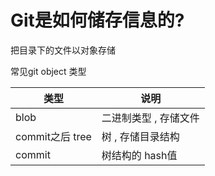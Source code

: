 # Git是如何储存信息的?

把目录下的文件以对象存储



常见git object 类型

| 类型             | 说明                  |
| ---------------- | --------------------- |
| blob             | 二进制类型 , 存储文件 |
| commit之后  tree | 树 , 存储目录结构     |
| commit           | 树结构的 hash值       |


